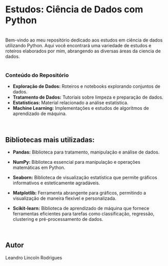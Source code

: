 # Estudos: Ciência de Dados com Python
</br>
Bem-vindo ao meu repositório dedicado aos estudos em ciência de dados utilizando Python. Aqui você encontrará uma variedade de estudos e roteiros elaborados por mim, abrangendo as diversas áreas da ciencia de dados. 

</br>
</br>

### Conteúdo do Repositório

- **Exploração de Dados:** Roteiros e notebooks explorando conjuntos de dados.
- **Tratamento de Dados:** Tutoriais sobre limpeza e preparação de dados.
- **Estatísticas:** Material relacionado a análise estatística.
- **Machine Learning:** Implementações e estudos de algoritmos de aprendizado de máquina.

</br>

## Bibliotecas mais utilizadas:

- **Pandas:** Biblioteca para tratamento, manipulação e análise de dados.

- **NumPy:** Biblioteca essencial para manipulação e operações matemáticas em Python.

- **Seaborn:** Biblioteca de visualização estatística que permite gráficos informativos e esteticamente agradáveis.

- **Matplotlib:** Ferramenta abrangente para gráficos, permitindo a visualização de maneira flexível e personalizada.

- **Scikit-learn:** Biblioteca de aprendizado de máquina que fornece ferramentas eficientes para tarefas como classificação, regressão, clustering e pré-processamento de dados.

</br>

## Autor

Leandro Lincoln Rodrigues

